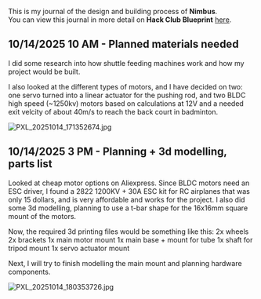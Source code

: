 <!--
  ===================    !!READ THIS NOTICE!!   ====================
  DO NOT edit this file manually. Your changes WILL BE OVERWRITTEN!
  This journal is auto generated and updated by Hack Club Blueprint.
  To edit this file, please edit your journal entries on Blueprint.
  ==================================================================
-->

This is my journal of the design and building process of **Nimbus**.  
You can view this journal in more detail on **Hack Club Blueprint** [here](https://blueprint.hackclub.com/projects/503).


## 10/14/2025 10 AM - Planned materials needed  

I did some research into how shuttle feeding machines work and how my project would be built. 

I also looked at the different types of motors, and I have decided on two: one servo turned into a linear actuator for the pushing rod, and two BLDC high speed (~1250kv) motors based on calculations at 12V and a needed exit velcity of about 40m/s to reach the back court in badminton.

![PXL_20251014_171352674.jpg](https://blueprint.hackclub.com/user-attachments/blobs/proxy/eyJfcmFpbHMiOnsiZGF0YSI6MjIyMCwicHVyIjoiYmxvYl9pZCJ9fQ==--0e6cc05bcf8ac5a765a62e1f6b4e5b70a0d7d361/PXL_20251014_171352674.jpg)
  

## 10/14/2025 3 PM - Planning + 3d modelling, parts list  

Looked at cheap motor options on Aliexpress. Since BLDC motors need an ESC driver, I found a 2822 1200KV + 30A ESC kit for RC airplanes that was only 15 dollars, and is very affordable and works for the project. I also did some 3d modelling, planning to use a t-bar shape for the 16x16mm square mount of the motors. 

Now, the required 3d printing files would be something like this:
2x wheels
2x brackets
1x main motor mount
1x main base + mount for tube
1x shaft for tripod mount
1x servo actuator mount

Next, I will try to finish modelling the main mount and planning hardware components.

![PXL_20251014_180353726.jpg](https://blueprint.hackclub.com/user-attachments/blobs/proxy/eyJfcmFpbHMiOnsiZGF0YSI6MjIyNCwicHVyIjoiYmxvYl9pZCJ9fQ==--af05a18b7829ff603fcb7013e5d37868b2063e2d/PXL_20251014_180353726.jpg)
  

